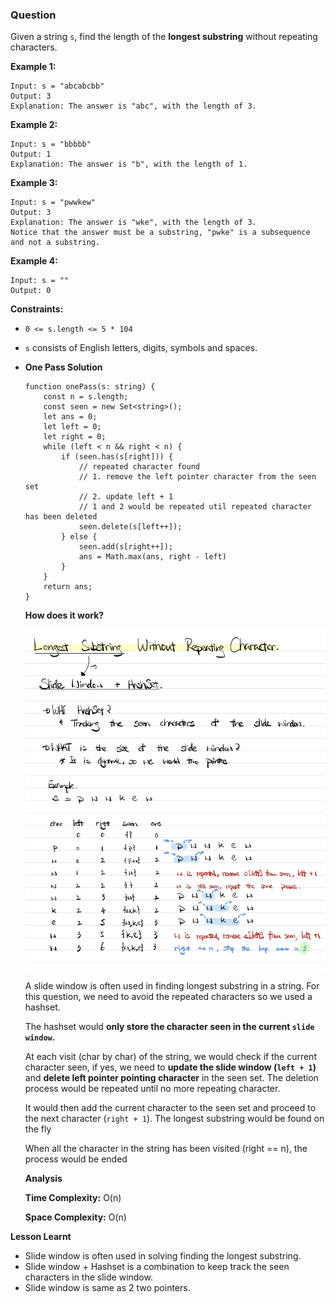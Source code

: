 ### Question

Given a string `s`, find the length of the **longest substring** without repeating characters.

**Example 1:**

```
Input: s = "abcabcbb"
Output: 3
Explanation: The answer is "abc", with the length of 3.

```

**Example 2:**

```
Input: s = "bbbbb"
Output: 1
Explanation: The answer is "b", with the length of 1.

```

**Example 3:**

```
Input: s = "pwwkew"
Output: 3
Explanation: The answer is "wke", with the length of 3.
Notice that the answer must be a substring, "pwke" is a subsequence and not a substring.

```

**Example 4:**

```
Input: s = ""
Output: 0

```

**Constraints:**

- `0 <= s.length <= 5 * 104`
- `s` consists of English letters, digits, symbols and spaces.
- **One Pass Solution**

    ```tsx
    function onePass(s: string) {
        const n = s.length;
        const seen = new Set<string>();
        let ans = 0;
        let left = 0;
        let right = 0;
        while (left < n && right < n) {
            if (seen.has(s[right])) {
                // repeated character found
                // 1. remove the left pointer character from the seen set
                // 2. update left + 1
                // 1 and 2 would be repeated util repeated character has been deleted
                seen.delete(s[left++]);
            } else {
                seen.add(s[right++]);
                ans = Math.max(ans, right - left)
            }
        }
        return ans;
    }
    ```

    **How does it work?**

    ![longest-substring-without-repeating-characters.jpeg](longest-substring-without-repeating-characters.jpeg)

    A slide window is often used in finding longest substring in a string. For this question, we need to avoid the repeated characters so we used a hashset. 

    The hashset would **only store the character seen in the current `slide window`.** 

    At each visit (char by char) of the string, we would check if the current character seen, if yes, we need to **update the slide window (`left + 1`)** and **delete left pointer pointing character** in the seen set. The deletion process would be repeated until no more repeating character. 

    It would then add the current character to the seen set and proceed to the next character (`right + 1`). The longest substring would be found on the fly

    When all the character in the string has been visited (right == n), the process would be ended

    **Analysis**

    **Time Complexity:** O(n)

    **Space Complexity:** O(n)

**Lesson Learnt**

- Slide window is often used in solving finding the longest substring.
- Slide window + Hashset is a combination to keep track the seen characters in the slide window.
- Slide window is same as 2 two pointers.